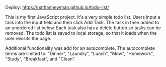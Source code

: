Deploy: https://nathannewman.github.io/todo-list/

This is my first JavaScript project. It's a very simple todo list. Users input a task into the input field and then click Add Task. The task in then added to an unordered list below. Each task also has a delete button so tasks can be removed. The todo list is saved to local storage, so that it loads when the user revisits the page.

Additional functionality was add for an autocomplete. The autocomplete terms are limited to: "Dinner", "Laundry", "Lunch", "Mow", "Homework", "Study", "Breakfast", and "Clean".